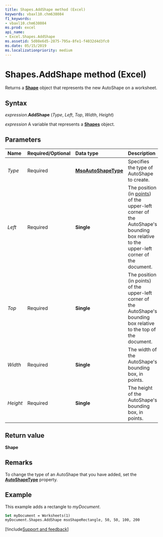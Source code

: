 ```yaml
---
title: Shapes.AddShape method (Excel)
keywords: vbaxl10.chm638084
f1_keywords:
- vbaxl10.chm638084
ms.prod: excel
api_name:
- Excel.Shapes.AddShape
ms.assetid: 5d08e6d5-2875-795a-8fe1-f4032d4d3fc0
ms.date: 05/15/2019
ms.localizationpriority: medium
---
```



# Shapes.AddShape method (Excel)

Returns a **[Shape](Excel.Shape.md)** object that represents the new AutoShape on a worksheet.


## Syntax

_expression_.**AddShape** (_Type_, _Left_, _Top_, _Width_, _Height_)

_expression_ A variable that represents a **[Shapes](Excel.Shapes.md)** object.


## Parameters

|Name|Required/Optional|Data type|Description|
|:-----|:-----|:-----|:-----|
| _Type_|Required| **[MsoAutoShapeType](Office.MsoAutoShapeType.md)**|Specifies the type of AutoShape to create.|
| _Left_|Required| **Single**|The position (in [points](../language/glossary/vbe-glossary.md#point)) of the upper-left corner of the AutoShape's bounding box relative to the upper-left corner of the document.|
| _Top_|Required| **Single**|The position (in points) of the upper-left corner of the AutoShape's bounding box relative to the top of the document.|
| _Width_|Required| **Single**|The width of the AutoShape's bounding box, in points.|
| _Height_|Required| **Single**|The height of the AutoShape's bounding box, in points.|

## Return value

**Shape**


## Remarks

To change the type of an AutoShape that you have added, set the **[AutoShapeType](Excel.Shape.AutoShapeType.md)** property.


## Example

This example adds a rectangle to _myDocument_.

```vb
Set myDocument = Worksheets(1) 
myDocument.Shapes.AddShape msoShapeRectangle, 50, 50, 100, 200
```



[!include[Support and feedback](~/includes/feedback-boilerplate.md)]
